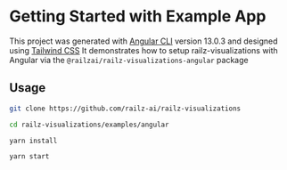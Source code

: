 # Getting Started with Example App

This project was generated with [Angular CLI](https://github.com/angular/angular-cli) version 13.0.3 and designed using [Tailwind CSS](https://tailwindcss.com/)
It demonstrates how to setup railz-visualizations with Angular via the `@railzai/railz-visualizations-angular` package

## Usage

```bash
git clone https://github.com/railz-ai/railz-visualizations

cd railz-visualizations/examples/angular

yarn install

yarn start
```
